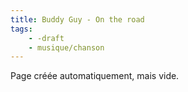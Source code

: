 ```yaml
---
title: Buddy Guy - On the road
tags:
    - -draft
    - musique/chanson
---
```


Page créée automatiquement, mais vide.

